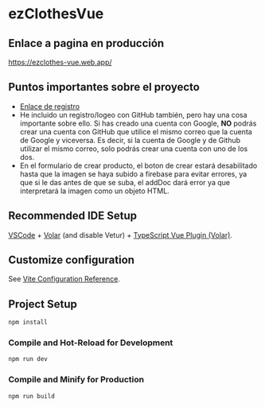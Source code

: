 # ezClothesVue

## Enlace a pagina en producción
https://ezclothes-vue.web.app/

## Puntos importantes sobre el proyecto
<ul>
<li><a href="https://ezclothes-vue.web.app/register-only-for-admins">Enlace de registro</a>
<li>He incluido un registro/logeo con GitHub también, pero hay una cosa importante sobre ello.
Si has creado una cuenta con Google, <b>NO</b> podrás crear una cuenta con GitHub que utilice el mismo correo que la cuenta de Google y viceversa.
Es decir, si la cuenta de Google y de Github utilizar el mismo correo, solo podrás crear una cuenta con uno de los dos.
</li>
<li>En el formulario de crear producto, el boton de crear estará desabilitado hasta que la imagen se haya subido a firebase para evitar
  errores, ya que si le das antes de que se suba, el addDoc dará error ya que interpretará la imagen como un objeto HTML.
</li>
</ul>

## Recommended IDE Setup

[VSCode](https://code.visualstudio.com/) + [Volar](https://marketplace.visualstudio.com/items?itemName=Vue.volar) (and disable Vetur) + [TypeScript Vue Plugin (Volar)](https://marketplace.visualstudio.com/items?itemName=Vue.vscode-typescript-vue-plugin).

## Customize configuration

See [Vite Configuration Reference](https://vitejs.dev/config/).

## Project Setup

```sh
npm install
```

### Compile and Hot-Reload for Development

```sh
npm run dev
```

### Compile and Minify for Production

```sh
npm run build
```
